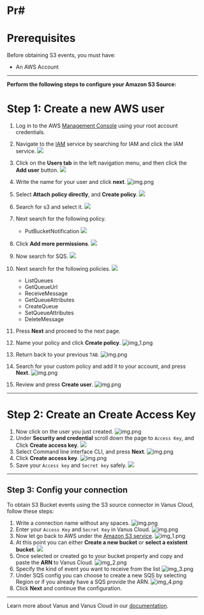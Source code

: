 # Pr#
# Prerequisites

Before obtaining S3 events, you must have:
- An AWS Account

---

**Perform the following steps to configure your Amazon S3 Source:**

# Step 1: Create a new AWS user

1. Log in to the AWS [Management Console](https://aws.amazon.com) using your root account credentials.
2. Navigate to the [IAM](https://console.aws.amazon.com/iam/) service by searching for IAM and click the IAM service.
   ![](images/1.png)
3. Click on the **Users tab** in the left navigation menu, and then click the **Add user** button.
   ![](images/2.png)
4. Write the name for your user and click **next**.
   ![img.png](images/3.png)
5. Select **Attach policy directly**, and **Create policy**.
   ![](images/4.png)
6. Search for s3 and select it.
![](images/5.png)   
7. Next search for the following policy. 
   - PutBucketNotification
   ![](images/6.png)
8. Click **Add more permissions**.
![](images/7.png)
9. Now search for SQS.
![](images/8.png)
10. Next search for the following policies.
![](images/9.png)
    - ListQueues
    - GetQueueUrl
    - ReceiveMessage
    - GetQueueAttributes
    - CreateQueue
    - SetQueueAttributes
    - DeleteMessage
11. Press **Next** and proceed to the next page.

12. Name your policy and click **Create policy**. 
   ![img_1.png](images/10.png)
13. Return back to your previous `TAB`.
    ![img.png](images/11.png)
14. Search for your custom policy and add it to your account, and press **Next**.
    ![img.png](images/12.png)
15. Review and press **Create user**.
    ![img.png](images/13.png)

---

# Step 2: Create an Create Access Key
1. Now click on the user you just created.
   ![img.png](images/14.png)
2. Under **Security and credential** scroll down the page to `Access Key`, and Click **Create access key**.
   ![](images/15.png)
3. Select Command line interface CLI, and press **Next**.
   ![img.png](images/16.png)
4. Click **Create access key**.
   ![img.png](images/17.png)
5. Save your `Access key` and `Secret key` safely.
   ![](images/18.png)

---

## Step 3: Config your connection

To obtain S3 Bucket events using the S3 source connector in Vanus Cloud, follow these steps:


1. Write a connection name without any spaces.
   ![img.png](images/19.png)
2. Enter your `Access Key` and `Secret Key` in Vanus Cloud.
   ![img.png](images/20.png)
3. Now let go back to AWS under the [Amazon S3 service](https://s3.console.aws.amazon.com/s3/buckets).
   ![img_1.png](images/21.png)
4. At this point you can either **Create a new bucket** or **select a existent bucket**.
![](images/22.png)
5. Once selected or created go to your bucket property and copy and paste the **ARN** to Vanus Cloud.
   ![img_2.png](images/23.png)
6. Specify the kind of event you want to receive from the list
   ![img_3.png](images/24.png)
7. Under SQS config you can choose to create a new SQS by selecting Region or if you already have a SQS provide the ARN.
   ![img_4.png](images/25.png)
8. Click **Next** and continue the configuration.

---

Learn more about Vanus and Vanus Cloud in our [documentation](https://docs.vanus.ai).
